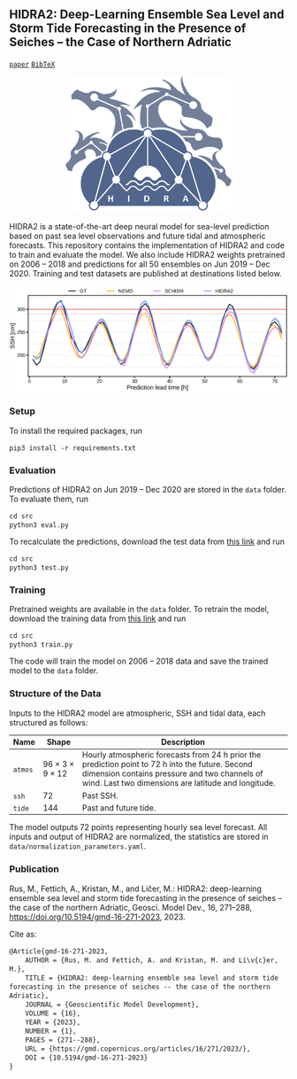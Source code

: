 ## HIDRA2: Deep-Learning Ensemble Sea Level and Storm Tide Forecasting in the Presence of Seiches – the Case of Northern Adriatic

[`paper`](https://doi.org/10.5194/gmd-16-271-2023) [`BibTeX`](#ref)

<p align="center">
    <img src="images/logo.png" alt="HIDRA logo" width="300px">
</p>

HIDRA2 is a state-of-the-art deep neural model for sea-level prediction based on past
sea level observations and future tidal and atmospheric forecasts.
This repository contains the implementation of HIDRA2 and code to
train and evaluate the model. We also include HIDRA2 weights pretrained on 2006 – 2018 and
predictions for all 50 ensembles on Jun 2019 – Dec 2020. Training and test datasets are published at
destinations listed below.

![Qualitative example of sea level predictions (compared with NEMO, from 2020/10/14).](./images/qualitative_example-2020-10-15.png)

### Setup

To install the required packages, run

```
pip3 install -r requirements.txt
```

### Evaluation

Predictions of HIDRA2 on Jun 2019 – Dec 2020 are stored in the `data` folder.
To evaluate them, run

```
cd src
python3 eval.py
```

To recalculate the predictions, download the test data from [this link](https://doi.org/10.5281/zenodo.7304086)
and run

```
cd src
python3 test.py
```

### Training

Pretrained weights are available in the `data` folder. To retrain the model, download
the training data from [this link](https://doi.org/10.5281/zenodo.7304086) and run

```
cd src
python3 train.py
```

The code will train the model on 2006 – 2018 data and save the trained model to the `data` folder.

### Structure of the Data

Inputs to the HIDRA2 model are atmospheric, SSH and tidal data, each structured as follows:

| Name    | Shape   | Description                                                                                                                                                                                       |
|---------|---------|---------------------------------------------------------------------------------------------------------------------------------------------------------------------------------------------------|
| `atmos` | 96 × 3 × 9 × 12 | Hourly atmospheric forecasts from 24 h prior the prediction point to 72 h into the future. Second dimension contains pressure and two channels of wind. Last two dimensions are latitude and longitude. |
| `ssh`   | 72      | Past SSH.                                                                                                                                                                                         |
| `tide`  | 144     | Past and future tide.                                                                                                                                                                             |

The model outputs 72 points representing hourly sea level forecast. 
All inputs and output of HIDRA2 are normalized, the statistics are stored in `data/normalization_parameters.yaml`.

### Publication

<a name="ref"></a>Rus, M., Fettich, A., Kristan, M., and Ličer, M.: HIDRA2: deep-learning ensemble sea level and storm tide forecasting in the presence of seiches – the case of the northern Adriatic, Geosci. Model Dev., 16, 271–288, https://doi.org/10.5194/gmd-16-271-2023, 2023.

Cite as:
```
@Article{gmd-16-271-2023,
    AUTHOR = {Rus, M. and Fettich, A. and Kristan, M. and Li\v{c}er, M.},
    TITLE = {HIDRA2: deep-learning ensemble sea level and storm tide forecasting in the presence of seiches -- the case of the northern Adriatic},
    JOURNAL = {Geoscientific Model Development},
    VOLUME = {16},
    YEAR = {2023},
    NUMBER = {1},
    PAGES = {271--288},
    URL = {https://gmd.copernicus.org/articles/16/271/2023/},
    DOI = {10.5194/gmd-16-271-2023}
}
```
